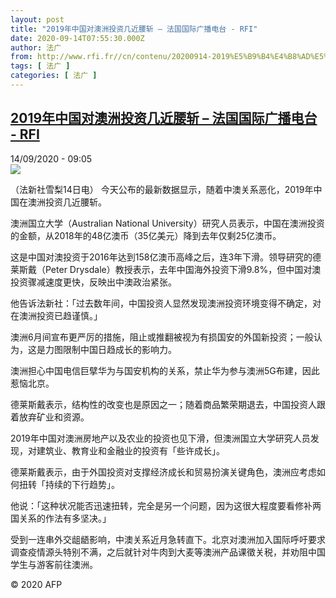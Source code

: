 ```yaml
---
layout: post
title: "2019年中国对澳洲投资几近腰斩 – 法国国际广播电台 - RFI"
date: 2020-09-14T07:55:30.000Z
author: 法广
from: http://www.rfi.fr//cn/contenu/20200914-2019%E5%B9%B4%E4%B8%AD%E5%9B%BD%E5%AF%B9%E6%BE%B3%E6%B4%B2%E6%8A%95%E8%B5%84%E5%87%A0%E8%BF%91%E8%85%B0%E6%96%A9
tags: [ 法广 ]
categories: [ 法广 ]
---
```

<!--1600070130000-->
[2019年中国对澳洲投资几近腰斩 – 法国国际广播电台 - RFI](http://www.rfi.fr//cn/contenu/20200914-2019%E5%B9%B4%E4%B8%AD%E5%9B%BD%E5%AF%B9%E6%BE%B3%E6%B4%B2%E6%8A%95%E8%B5%84%E5%87%A0%E8%BF%91%E8%85%B0%E6%96%A9)
------

<div>
<div>14/09/2020 - 09:05</div><img src="https://s.rfi.fr/media/display/c0c2d002-f65d-11ea-af46-005056bf87d6/w:310/p:16x9/eco0004b.200914150502.jpg"><div class="t-content__body u-clearfix"><p>（法新社雪梨14日电）    今天公布的最新数据显示，随着中澳关系恶化，2019年中国在澳洲投资几近腰斩。</p><p>    澳洲国立大学（Australian National University）研究人员表示，中国在澳洲投资的金额，从2018年的48亿澳币（35亿美元）降到去年仅剩25亿澳币。</p><p>     这是中国对澳投资于2016年达到158亿澳币高峰之后，连3年下滑。领导研究的德莱斯戴（Peter Drysdale）教授表示，去年中国海外投资下滑9.8%，但中国对澳投资骤减速度更快，反映出中澳政治紧张。</p><p>    他告诉法新社：「过去数年间，中国投资人显然发现澳洲投资环境变得不确定，对在澳洲投资已趋谨慎。」</p><p>    澳洲6月间宣布更严厉的措施，阻止或推翻被视为有损国安的外国新投资；一般认为，这是力图限制中国日趋成长的影响力。</p><p>    澳洲担心中国电信巨擘华为与国安机构的关系，禁止华为参与澳洲5G布建，因此惹恼北京。</p><p>    德莱斯戴表示，结构性的改变也是原因之一；随着商品繁荣期退去，中国投资人跟着放弃矿业和资源。</p><p>    2019年中国对澳洲房地产以及农业的投资也见下滑，但澳洲国立大学研究人员发现，对建筑业、教育业和金融业的投资有「些许成长」。</p><p>    德莱斯戴表示，由于外国投资对支撑经济成长和贸易扮演关键角色，澳洲应考虑如何扭转「持续的下行趋势」。</p><p>    他说：「这种状况能否迅速扭转，完全是另一个问题，因为这很大程度要看修补两国关系的作法有多坚决。」</p><p>    受到一连串外交龃龉影响，中澳关系近月急转直下。北京对澳洲加入国际呼吁要求调查疫情源头特别不满，之后就针对牛肉到大麦等澳洲产品课徵关税，并劝阻中国学生与游客前往澳洲。</p><p class="t-copyright">© 2020 AFP</p>        </div>
</div>
